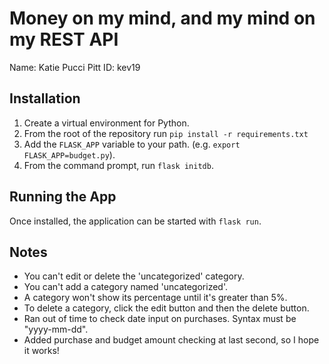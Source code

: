 # Money on my mind, and my mind on my REST API

Name: Katie Pucci
Pitt ID: kev19

## Installation

1. Create a virtual environment for Python.
2. From the root of the repository run `pip install -r requirements.txt`
3. Add the `FLASK_APP` variable to your path. (e.g. `export FLASK_APP=budget.py`).
4. From the command prompt, run `flask initdb`.

## Running the App

Once installed, the application can be started with `flask run`.

## Notes
- You can't edit or delete the 'uncategorized' category.
- You can't add a category named 'uncategorized'.
- A category won't show its percentage until it's greater than 5%.
- To delete a category, click the edit button and then the delete button.
- Ran out of time to check date input on purchases. Syntax must be "yyyy-mm-dd".
- Added purchase and budget amount checking at last second, so I hope it works!
